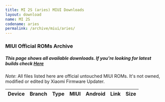 ```yaml
---
title: MI 2S (aries) MIUI Downloads
layout: download
name: MI 2S
codename: aries
permalink: /archive/miui/aries/
---
```

### MIUI Official ROMs Archive
##### This page shows all available downloads. If you're looking for latest builds check [Here](/miui/aries/)
*Note*: All files listed here are official untouched MIUI ROMs. It's not owned, modified or edited by Xiaomi Firmware Updater.


<div class="table-responsive-md" id="table-wrapper">
<table id="firmware" class="compact table table-striped table-hover table-sm">
    <thead class="thead-dark">
        <tr>
            <th>Device</th>
            <th>Branch</th>
            <th>Type</th>
            <th>MIUI</th>
            <th>Android</th>
            <th>Link</th>
            <th>Size</th>
        </tr>
    </thead>
    <script>loadMiuiDownloads('aries')</script>
</table>
</div>


